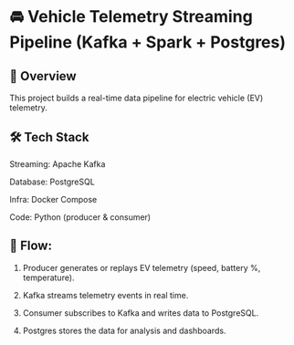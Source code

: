 # 🚘 Vehicle Telemetry Streaming Pipeline (Kafka + Spark + Postgres)
## 📌 Overview

This project builds a real-time data pipeline for electric vehicle (EV) telemetry.
## 🛠️ Tech Stack

Streaming: Apache Kafka

Database: PostgreSQL

Infra: Docker Compose

Code: Python (producer & consumer)

## 📂 Flow:

1. Producer generates or replays EV telemetry (speed, battery %, temperature).

2. Kafka streams telemetry events in real time.

3. Consumer subscribes to Kafka and writes data to PostgreSQL.

4. Postgres stores the data for analysis and dashboards.
